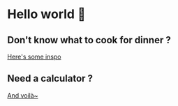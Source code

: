 # Hello world 💜
## Don't know what to cook for dinner ?
[Here's some inspo](https://github.com/Melosdias/whatDoWeEatTonight)

## Need a calculator ?
[And voilà~](https://github.com/Melosdias/AbacusV2)
<br/>
  <!--
**Melosdias/Melosdias** is a ✨ _special_ ✨ repository because its `README.md` (this file) appears on your GitHub profile.

Here are some ideas to get you started:

- 🔭 I’m currently working on ...
- 🌱 I’m currently learning ...
- 👯 I’m looking to collaborate on ...
- 🤔 I’m looking for help with ...
- 💬 Ask me about ...
- 📫 How to reach me: ...
- 😄 Pronouns: ...
- ⚡ Fun fact: ...
-->
